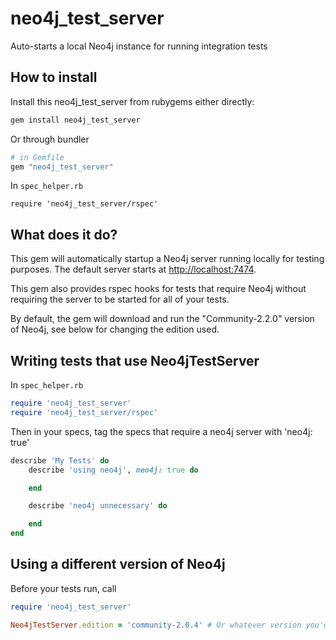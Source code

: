 # neo4j_test_server
Auto-starts a local Neo4j instance for running integration tests

## How to install

Install this neo4j_test_server from rubygems either directly:

```bash
gem install neo4j_test_server
```

Or through bundler

```ruby
# in Gemfile
gem "neo4j_test_server"
```

In `spec_helper.rb`

```
require 'neo4j_test_server/rspec'
```

## What does it do?

This gem will automatically startup a Neo4j server running locally for testing purposes.  The default server starts at
[http://localhost:7474](http://localhost:7474).

This gem also provides rspec hooks for tests that require Neo4j without requiring the server to be started for all of
your tests.

By default, the gem will download and run the "Community-2.2.0" version of Neo4j, see below for changing the edition
used.

## Writing tests that use Neo4jTestServer

In `spec_helper.rb`
```ruby
require 'neo4j_test_server'
require 'neo4j_test_server/rspec'
```

Then in your specs, tag the specs that require a neo4j server with 'neo4j: true'

```ruby
describe 'My Tests' do
    describe 'using neo4j', neo4j: true do

    end

    describe 'neo4j unnecessary' do

    end
end
```

## Using a different version of Neo4j

Before your tests run, call
```ruby
require 'neo4j_test_server'

Neo4jTestServer.edition = 'community-2.0.4' # Or whatever version you'd like to use
```
